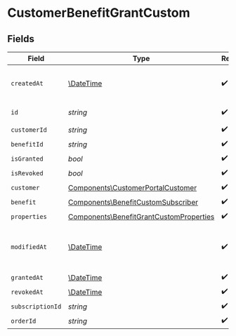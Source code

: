 # CustomerBenefitGrantCustom


## Fields

| Field                                                                                              | Type                                                                                               | Required                                                                                           | Description                                                                                        |
| -------------------------------------------------------------------------------------------------- | -------------------------------------------------------------------------------------------------- | -------------------------------------------------------------------------------------------------- | -------------------------------------------------------------------------------------------------- |
| `createdAt`                                                                                        | [\DateTime](https://www.php.net/manual/en/class.datetime.php)                                      | :heavy_check_mark:                                                                                 | Creation timestamp of the object.                                                                  |
| `id`                                                                                               | *string*                                                                                           | :heavy_check_mark:                                                                                 | The ID of the object.                                                                              |
| `customerId`                                                                                       | *string*                                                                                           | :heavy_check_mark:                                                                                 | N/A                                                                                                |
| `benefitId`                                                                                        | *string*                                                                                           | :heavy_check_mark:                                                                                 | N/A                                                                                                |
| `isGranted`                                                                                        | *bool*                                                                                             | :heavy_check_mark:                                                                                 | N/A                                                                                                |
| `isRevoked`                                                                                        | *bool*                                                                                             | :heavy_check_mark:                                                                                 | N/A                                                                                                |
| `customer`                                                                                         | [Components\CustomerPortalCustomer](../../Models/Components/CustomerPortalCustomer.md)             | :heavy_check_mark:                                                                                 | N/A                                                                                                |
| `benefit`                                                                                          | [Components\BenefitCustomSubscriber](../../Models/Components/BenefitCustomSubscriber.md)           | :heavy_check_mark:                                                                                 | N/A                                                                                                |
| `properties`                                                                                       | [Components\BenefitGrantCustomProperties](../../Models/Components/BenefitGrantCustomProperties.md) | :heavy_check_mark:                                                                                 | N/A                                                                                                |
| `modifiedAt`                                                                                       | [\DateTime](https://www.php.net/manual/en/class.datetime.php)                                      | :heavy_check_mark:                                                                                 | Last modification timestamp of the object.                                                         |
| `grantedAt`                                                                                        | [\DateTime](https://www.php.net/manual/en/class.datetime.php)                                      | :heavy_check_mark:                                                                                 | N/A                                                                                                |
| `revokedAt`                                                                                        | [\DateTime](https://www.php.net/manual/en/class.datetime.php)                                      | :heavy_check_mark:                                                                                 | N/A                                                                                                |
| `subscriptionId`                                                                                   | *string*                                                                                           | :heavy_check_mark:                                                                                 | N/A                                                                                                |
| `orderId`                                                                                          | *string*                                                                                           | :heavy_check_mark:                                                                                 | N/A                                                                                                |